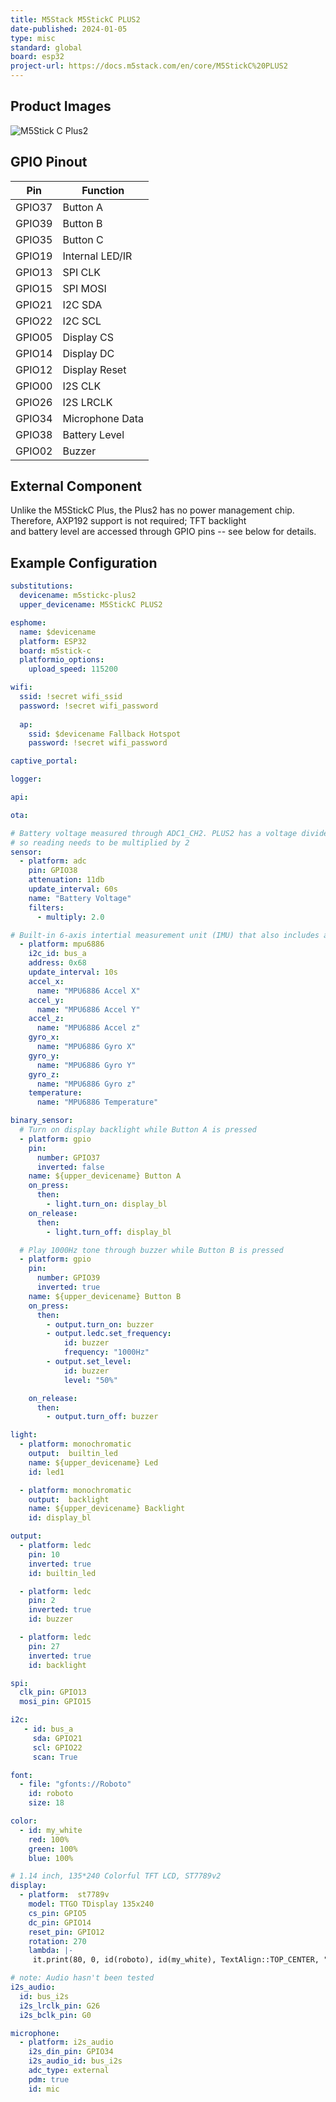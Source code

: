 ```yaml
---
title: M5Stack M5StickC PLUS2
date-published: 2024-01-05
type: misc
standard: global
board: esp32
project-url: https://docs.m5stack.com/en/core/M5StickC%20PLUS2
---
```


## Product Images

![M5Stick C Plus2](m5stickcplus2.png "M5Stick C Plus2")

## GPIO Pinout

| Pin    | Function          |
| ------ | ----------------- |
| GPIO37 | Button A          |
| GPIO39 | Button B          |
| GPIO35 | Button C          |
| GPIO19 | Internal LED/IR   |
| GPIO13 | SPI CLK           |
| GPIO15 | SPI MOSI          |
| GPIO21 | I2C SDA           |
| GPIO22 | I2C SCL           |
| GPIO05 | Display CS        |
| GPIO14 | Display DC        |
| GPIO12 | Display Reset     |
| GPIO00 | I2S CLK           |
| GPIO26 | I2S LRCLK         |
| GPIO34 | Microphone Data   |
| GPIO38 | Battery Level     |
| GPIO02 | Buzzer            |

## External Component

Unlike the M5StickC Plus, the Plus2 has no power management chip. Therefore, AXP192 support is not required; TFT backlight  
and battery level are accessed through GPIO pins -- see below for details.

## Example Configuration

```yml
substitutions:
  devicename: m5stickc-plus2
  upper_devicename: M5StickC PLUS2

esphome:
  name: $devicename
  platform: ESP32
  board: m5stick-c
  platformio_options:
    upload_speed: 115200

wifi:
  ssid: !secret wifi_ssid
  password: !secret wifi_password
  
  ap:
    ssid: $devicename Fallback Hotspot
    password: !secret wifi_password

captive_portal:

logger:

api:

ota:

# Battery voltage measured through ADC1_CH2. PLUS2 has a voltage divider,
# so reading needs to be multiplied by 2
sensor:
  - platform: adc
    pin: GPIO38
    attenuation: 11db
    update_interval: 60s
    name: "Battery Voltage"
    filters:
      - multiply: 2.0

# Built-in 6-axis intertial measurement unit (IMU) that also includes a temperature sensor
  - platform: mpu6886
    i2c_id: bus_a
    address: 0x68
    update_interval: 10s
    accel_x:
      name: "MPU6886 Accel X"
    accel_y:
      name: "MPU6886 Accel Y"
    accel_z:
      name: "MPU6886 Accel z"
    gyro_x:
      name: "MPU6886 Gyro X"
    gyro_y:
      name: "MPU6886 Gyro Y"
    gyro_z:
      name: "MPU6886 Gyro z"
    temperature:
      name: "MPU6886 Temperature"

binary_sensor:
  # Turn on display backlight while Button A is pressed
  - platform: gpio
    pin:
      number: GPIO37
      inverted: false
    name: ${upper_devicename} Button A
    on_press:
      then:
        - light.turn_on: display_bl
    on_release:
      then:
        - light.turn_off: display_bl

  # Play 1000Hz tone through buzzer while Button B is pressed
  - platform: gpio
    pin:
      number: GPIO39
      inverted: true
    name: ${upper_devicename} Button B
    on_press:
      then:
        - output.turn_on: buzzer
        - output.ledc.set_frequency:
            id: buzzer
            frequency: "1000Hz"
        - output.set_level:
            id: buzzer
            level: "50%"     

    on_release:
      then:
        - output.turn_off: buzzer

light:
  - platform: monochromatic
    output:  builtin_led
    name: ${upper_devicename} Led
    id: led1

  - platform: monochromatic
    output:  backlight
    name: ${upper_devicename} Backlight
    id: display_bl 

output:
  - platform: ledc
    pin: 10
    inverted: true
    id: builtin_led

  - platform: ledc
    pin: 2
    inverted: true
    id: buzzer

  - platform: ledc
    pin: 27
    inverted: true
    id: backlight 

spi:
  clk_pin: GPIO13
  mosi_pin: GPIO15

i2c:
   - id: bus_a
     sda: GPIO21
     scl: GPIO22
     scan: True

font:
  - file: "gfonts://Roboto"
    id: roboto
    size: 18

color:
  - id: my_white
    red: 100%
    green: 100%
    blue: 100%

# 1.14 inch, 135*240 Colorful TFT LCD, ST7789v2
display:
  - platform:  st7789v
    model: TTGO TDisplay 135x240
    cs_pin: GPIO5
    dc_pin: GPIO14
    reset_pin: GPIO12
    rotation: 270
    lambda: |-
     it.print(80, 0, id(roboto), id(my_white), TextAlign::TOP_CENTER, "M5Stick Test");

# note: Audio hasn't been tested
i2s_audio:
  id: bus_i2s
  i2s_lrclk_pin: G26
  i2s_bclk_pin: G0

microphone:
  - platform: i2s_audio
    i2s_din_pin: GPIO34
    i2s_audio_id: bus_i2s
    adc_type: external
    pdm: true
    id: mic
```

